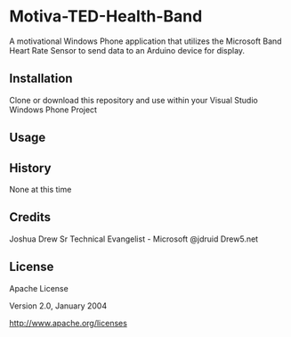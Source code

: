 # Motiva-TED-Health-Band

A motivational Windows Phone application that utilizes the Microsoft Band Heart Rate Sensor to send data to an Arduino device for display.

## Installation

Clone or download this repository and use within your Visual Studio Windows Phone Project

## Usage



## History

None at this time

## Credits

Joshua Drew
Sr Technical Evangelist - Microsoft
@jdruid
Drew5.net

## License

Apache License 

Version 2.0, January 2004 

http://www.apache.org/licenses
